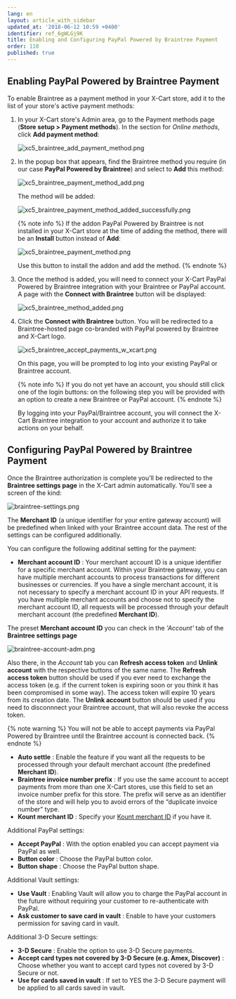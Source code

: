 ```yaml
---
lang: en
layout: article_with_sidebar
updated_at: '2018-06-12 10:59 +0400'
identifier: ref_6gWLGj9K
title: Enabling and Configuring PayPal Powered by Braintree Payment
order: 110
published: true
---
```

## Enabling PayPal Powered by Braintree Payment

To enable Braintree as a payment method in your X-Cart store, add it to the list of your store's active payment methods:

   1. In your X-Cart store's Admin area, go to the Payment methods page (**Store setup > Payment methods**). In the section for _Online methods_, click **Add payment method**:
        
      ![xc5_braintree_add_payment_method.png]({{site.baseurl}}/attachments/ref_3U96LOWn/xc5_braintree_add_payment_method.png)

   2. In the popup box that appears, find the Braintree method you require (in our case **PayPal Powered by Braintree**) and select to **Add** this method:

      ![xc5_braintree_payment_method_add.png]({{site.baseurl}}/attachments/ref_3U96LOWn/xc5_braintree_payment_method_add.png)
 
      The method will be added:
     
      ![xc5_braintree_payment_method_added_successfully.png]({{site.baseurl}}/attachments/ref_3U96LOWn/xc5_braintree_payment_method_added_successfully.png)

      {% note info %}
      If the addon PayPal Powered by Braintree is not installed in your X-Cart store at the time of adding the method, there will be an **Install** button instead of **Add**: 
        
      ![xc5_braintree_payment_method.png]({{site.baseurl}}/attachments/ref_3U96LOWn/xc5_braintree_payment_method.png)
        
      Use this button to install the addon and add the method.
      {% endnote %}
        
   3. Once the method is added, you will need to connect your X-Cart PayPal Powered by Braintree integration with your Braintree or PayPal account. A page with the **Connect with Braintree** button will be displayed:
       
      ![xc5_braintree_method_added.png]({{site.baseurl}}/attachments/ref_3U96LOWn/xc5_braintree_method_added.png)

   4. Click the **Connect with Braintree** button. You will be redirected to a Braintree-hosted page co-branded with PayPal powered by Braintree and X-Cart logo. 
   
      ![xc5_braintree_accept_payments_w_xcart.png]({{site.baseurl}}/attachments/ref_3U96LOWn/xc5_braintree_accept_payments_w_xcart.png)

      On this page, you will be prompted to log into your existing PayPal or Braintree account. 
      
      {% note info %}
      If you do not yet have an account, you should still click one of the login buttons: on the following step you will be provided with an option to create a new Braintree or PayPal account.
      {% endnote %}
      
      By logging into your PayPal/Braintree account, you will connect the X-Cart Braintree integration to your account and authorize it to take actions on your behalf. 
      
## Configuring PayPal Powered by Braintree Payment

Once the Braintree authorization is complete you'll be redirected to the **Braintree settings page** in the X-Cart admin automatically. You'll see a screen of the kind:

![braintree-settings.png]({{site.baseurl}}/attachments/ref_6gWLGj9K/braintree-settings.png)

The **Merchant ID** (a unique identifier for your entire gateway account) will be predefined when linked with your Braintree account data. The rest of the settings can be configured additionally.

You can configure the following additinal setting for the payment:

  * **Merchant account ID** : Your merchant account ID is a unique identifier for a specific merchant account. Within your Braintree gateway, you can have multiple merchant accounts to process transactions for different businesses or currencies. If you have a single merchant account, it is not necessary to specify a merchant account ID in your API requests. If you have multiple merchant accounts and choose not to specify the merchant account ID, all requests will be processed through your default merchant account (the predefined **Merchant ID**).
  
  The preset **Merchant account ID** you can check in the _'Account'_ tab of the **Braintree settings page**
  
  ![braintree-account-adm.png]({{site.baseurl}}/attachments/ref_6gWLGj9K/braintree-account-adm.png)
  
  Also there, in the _Account_ tab you can **Refresh access token** and **Unlink account** with the respective buttons	of the same name. 
  The **Refresh access token** button should be used if you ever need to exchange the access token (e.g. if the current token is expiring soon or you think it has been compromised in some way). The access token will expire 10 years from its creation date. 
  The **Unlink account** button should be used if you need to disconnnect your Braintree account, that will also revoke the access token. 
  
  {% note warning %}
  You will not be able to accept payments via PayPal Powered by Braintree until the Braintree account is connected back.
  {% endnote %}
  
  * **Auto settle** : Enable the feature if you want all the requests to be processed through your default merchant account (the predefined **Merchant ID**).
  * **Braintree invoice number prefix** : If you use the same account to accept payments from more than one X-Cart stores, use this field to set an invoice number prefix for this store. The prefix will serve as an identifier of the store and will help you to avoid errors of the “duplicate invoice number” type.
  * **Kount merchant ID** : Specify your [Kount merchant ID](https://www.kount.com/fraud-detection-software/kount-products "Enabling and Configuring Braintree Payment") if you have it.

Additional PayPal settings:

  * **Accept PayPal** : With the option enabled you can accept payment via PayPal as well.
  * **Button color** : Choose the PayPal button color.
  * **Button shape** : Choose the PayPal button shape.

Additional Vault settings:

  * **Use Vault** : Enabling Vault will allow you to charge the PayPal account in the future without requiring your customer to re-authenticate with PayPal.
  * **Ask customer to save card in vault** : Enable to have your customers permission for saving card in vault.

Additional 3-D Secure settings:

  * **3-D Secure** : Enable the option to use 3-D Secure payments.
  * **Accept card types not covered by 3-D Secure (e.g. Amex, Discover)** : Choose whether you want to accept card types not covered by 3-D Secure or not.
  * **Use for cards saved in vault** : If set to YES the 3-D Secure payment will be applied to all cards saved in vault.
